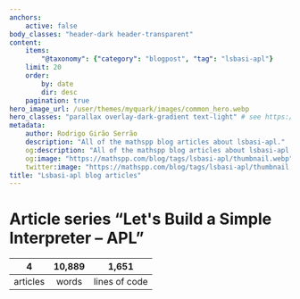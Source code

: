 ```yaml
---
anchors:
    active: false
body_classes: "header-dark header-transparent"
content:
    items:
        "@taxonomy": {"category": "blogpost", "tag": "lsbasi-apl"}
    limit: 20
    order:
        by: date
        dir: desc
    pagination: true
hero_image_url: /user/themes/myquark/images/common_hero.webp
hero_classes: "parallax overlay-dark-gradient text-light" # see https://demo.getgrav.org/blog-skeleton/blog/hero-classes
metadata:
    author: Rodrigo Girão Serrão
    description: "All of the mathspp blog articles about lsbasi-apl."
    og:description: "All of the mathspp blog articles about lsbasi-apl."
    og:image: "https://mathspp.com/blog/tags/lsbasi-apl/thumbnail.webp"
    twitter:image: "https://mathspp.com/blog/tags/lsbasi-apl/thumbnail.webp"
title: "Lsbasi-apl blog articles"
---
```



# Article series “Let's Build a Simple Interpreter – APL”


<table class="stats-table">
    <thead>
        <tr>
            <th style="text-align: center;">4</th>
            <th style="text-align: center;">10,889</th>
            <th style="text-align: center;">1,651</th>
        </tr>
    </thead>
    <tbody>
        <tr>
            <td style="text-align: center;">articles</td>
            <td style="text-align: center;">words</td>
            <td style="text-align: center;">lines of code</td>
        </tr>
    </tbody>
</table>